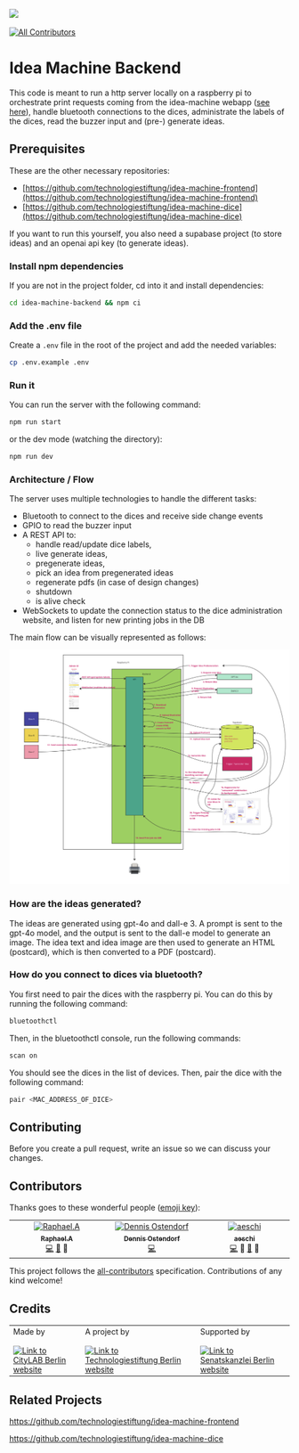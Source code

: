 ![](https://img.shields.io/badge/Built%20with%20%E2%9D%A4%EF%B8%8F-at%20Technologiestiftung%20Berlin-blue)

<!-- ALL-CONTRIBUTORS-BADGE:START - Do not remove or modify this section -->
[![All Contributors](https://img.shields.io/badge/all_contributors-3-orange.svg?style=flat-square)](#contributors)
<!-- ALL-CONTRIBUTORS-BADGE:END -->

# Idea Machine Backend

This code is meant to run a http server locally on a raspberry pi to orchestrate print requests
coming from the idea-machine webapp ([see here](https://github.com/technologiestiftung/idea-machine-frontend)),
handle bluetooth connections to the dices, administrate the labels of the dices, read the buzzer input 
and (pre-) generate ideas.


## Prerequisites

These are the other necessary repositories: 
- [https://github.com/technologiestiftung/idea-machine-frontend](https://github.com/technologiestiftung/idea-machine-frontend)
- [https://github.com/technologiestiftung/idea-machine-dice](https://github.com/technologiestiftung/idea-machine-dice)

If you want to run this yourself, you also need a supabase project (to store ideas) and
an openai api key (to generate ideas).  


### Install npm dependencies
If you are not in the project folder, cd into it and install dependencies:
```bash
cd idea-machine-backend && npm ci
```

### Add the .env file
Create a `.env` file in the root of the project and add the needed variables:
```bash
cp .env.example .env
```

### Run it
You can run the server with the following command:
```bash
npm run start
```

or the dev mode (watching the directory):
```bash
npm run dev
```

### Architecture / Flow

The server uses multiple technologies to handle the different tasks:

- Bluetooth to connect to the dices and receive side change events
- GPIO to read the buzzer input
- A REST API to:
  - handle read/update dice labels, 
  - live generate ideas, 
  - pregenerate ideas,
  - pick an idea from pregenerated ideas
  - regenerate pdfs (in case of design changes)
  - shutdown
  - is alive check
- WebSockets to update the connection status to the dice administration website, and listen for new printing jobs in the DB


The main flow can be visually represented as follows:

![architecture-flow.png](./architecture-flow.png)


### How are the ideas generated?

The ideas are generated using gpt-4o and dall-e 3. 
A prompt is sent to the gpt-4o model, and the output is sent to the dall-e model to generate an image.
The idea text and idea image are then used to generate an HTML (postcard), which is then converted to a PDF (postcard).

### How do you connect to dices via bluetooth?

You first need to pair the dices with the raspberry pi. 
You can do this by running the following command:
```bash
bluetoothctl
```

Then, in the bluetoothctl console, run the following commands:
```bash
scan on
```

You should see the dices in the list of devices.
Then, pair the dice with the following command:
```bash
pair <MAC_ADDRESS_OF_DICE>
```


## Contributing

Before you create a pull request, write an issue so we can discuss your changes.

## Contributors

Thanks goes to these wonderful people ([emoji key](https://allcontributors.org/docs/en/emoji-key)):

<!-- ALL-CONTRIBUTORS-LIST:START - Do not remove or modify this section -->
<!-- prettier-ignore-start -->
<!-- markdownlint-disable -->
<table>
  <tbody>
    <tr>
      <td align="center" valign="top" width="14.28%"><a href="https://github.com/raphael-arce"><img src="https://avatars.githubusercontent.com/u/8709861?v=4?s=64" width="64px;" alt="Raphael.A"/><br /><sub><b>Raphael.A</b></sub></a><br /><a href="https://github.com/technologiestiftung/idea-machine-printing-server/commits?author=raphael-arce" title="Code">💻</a>  <a href="https://github.com/technologiestiftung/idea-machine-printing-server/pulls?q=is%3Apr+reviewed-by%3Araphael-arce" title="Reviewed Pull Requests">👀</a> <a title="Ideas, Planning, & Feedback">🤔</a></td>
      <td align="center" valign="top" width="14.28%"><a href="https://github.com/dnsos"><img src="https://avatars.githubusercontent.com/u/15640196?v=4?s=64" width="64px;" alt="Dennis Ostendorf"/><br /><sub><b>Dennis Ostendorf</b></sub></a><br /><a href="https://github.com/technologiestiftung/idea-machine-printing-server/commits?author=dnsos" title="Code">💻</a></td>
      <td align="center" valign="top" width="14.28%"><a href="http://annaeschenbacher.com"><img src="https://avatars.githubusercontent.com/u/56318362?v=4?s=64" width="64px;" alt="aeschi"/><br /><sub><b>aeschi</b></sub></a><br /><a href="https://github.com/technologiestiftung/idea-machine-printing-server/commits?author=aeschi" title="Code">💻</a> <a title="Design">🎨</a> <a href="https://github.com/technologiestiftung/idea-machine-printing-server/pulls?q=is%3Apr+reviewed-by%3Aaeschi" title="Reviewed Pull Requests">👀</a> <a title="Ideas, Planning, & Feedback">🤔</a></td>
    </tr>
  </tbody>
</table>

<!-- markdownlint-restore -->
<!-- prettier-ignore-end -->

<!-- ALL-CONTRIBUTORS-LIST:END -->

This project follows the [all-contributors](https://github.com/all-contributors/all-contributors) specification. Contributions of any kind welcome!

## Credits

<table>
  <tr>
    <td>
      Made by <a href="https://citylab-berlin.org/de/start/">
        <br />
        <br />
        <img width="200" src="https://logos.citylab-berlin.org/logo-citylab-berlin.svg" alt="Link to CityLAB Berlin website" />
      </a>
    </td>
    <td>
      A project by <a href="https://www.technologiestiftung-berlin.de/">
        <br />
        <br />
        <img width="150" src="https://logos.citylab-berlin.org/logo-technologiestiftung-berlin-de.svg" alt="Link to Technologiestiftung Berlin website" />
      </a>
    </td>
    <td>
      Supported by <a href="https://www.berlin.de/rbmskzl/">
        <br />
        <br />
        <img width="80" src="https://logos.citylab-berlin.org/logo-berlin-senatskanzelei-de.svg" alt="Link to Senatskanzlei Berlin website"/>
      </a>
    </td>
  </tr>
</table>

## Related Projects

https://github.com/technologiestiftung/idea-machine-frontend

https://github.com/technologiestiftung/idea-machine-dice
